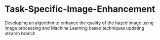# Task-Specific-Image-Enhancement
Developing an algorithm to enhance the quality of the hazed image using image processing and Machine Learning based techniques
updating utkarsh branch

